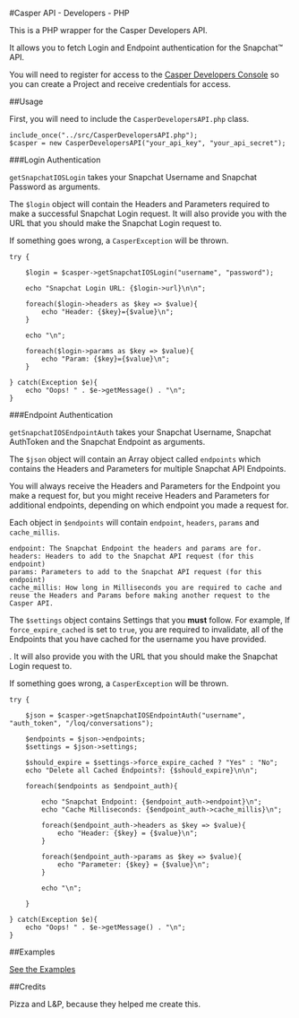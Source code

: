 #Casper API - Developers - PHP

This is a PHP wrapper for the Casper Developers API.

It allows you to fetch Login and Endpoint authentication for the Snapchat™ API.

You will need to register for access to the [Casper Developers Console](https://developers.casper.io) so you can create a Project and receive credentials for access.

##Usage

First, you will need to include the `CasperDevelopersAPI.php` class.

```
include_once("../src/CasperDevelopersAPI.php");
$casper = new CasperDevelopersAPI("your_api_key", "your_api_secret");
```

###Login Authentication

`getSnapchatIOSLogin` takes your Snapchat Username and Snapchat Password as arguments.

The `$login` object will contain the Headers and Parameters required to make a successful Snapchat Login request. It will also provide you with the URL that you should make the Snapchat Login request to.

If something goes wrong, a `CasperException` will be thrown.

```
try {

    $login = $casper->getSnapchatIOSLogin("username", "password");

    echo "Snapchat Login URL: {$login->url}\n\n";

    foreach($login->headers as $key => $value){
        echo "Header: {$key}={$value}\n";
    }

    echo "\n";

    foreach($login->params as $key => $value){
        echo "Param: {$key}={$value}\n";
    }

} catch(Exception $e){
    echo "Oops! " . $e->getMessage() . "\n";
}
```

###Endpoint Authentication

`getSnapchatIOSEndpointAuth` takes your Snapchat Username, Snapchat AuthToken and the Snapchat Endpoint as arguments.

The `$json` object will contain an Array object called `endpoints` which contains the Headers and Parameters for multiple Snapchat API Endpoints.

You will always receive the Headers and Parameters for the Endpoint you make a request for, but you might receive Headers and Parameters for additional endpoints, depending on which endpoint you made a request for.

Each object in `$endpoints` will contain `endpoint`, `headers`, `params` and `cache_millis`.

```
endpoint: The Snapchat Endpoint the headers and params are for.
headers: Headers to add to the Snapchat API request (for this endpoint)
params: Parameters to add to the Snapchat API request (for this endpoint)
cache_millis: How long in Milliseconds you are required to cache and reuse the Headers and Params before making another request to the Casper API.
```

The `$settings` object contains Settings that you **must** follow. For example, If `force_expire_cached` is set to `true`, you are required to invalidate, all of the Endpoints that you have cached for the username you have provided.

. It will also provide you with the URL that you should make the Snapchat Login request to.

If something goes wrong, a `CasperException` will be thrown.

```
try {

    $json = $casper->getSnapchatIOSEndpointAuth("username", "auth_token", "/loq/conversations");

    $endpoints = $json->endpoints;
    $settings = $json->settings;

    $should_expire = $settings->force_expire_cached ? "Yes" : "No";
    echo "Delete all Cached Endpoints?: {$should_expire}\n\n";

    foreach($endpoints as $endpoint_auth){

        echo "Snapchat Endpoint: {$endpoint_auth->endpoint}\n";
        echo "Cache Milliseconds: {$endpoint_auth->cache_millis}\n";

        foreach($endpoint_auth->headers as $key => $value){
            echo "Header: {$key} = {$value}\n";
        }

        foreach($endpoint_auth->params as $key => $value){
            echo "Parameter: {$key} = {$value}\n";
        }

        echo "\n";

    }

} catch(Exception $e){
    echo "Oops! " . $e->getMessage() . "\n";
}
```

##Examples

[See the Examples](./examples)

##Credits

Pizza and L&P, because they helped me create this.
